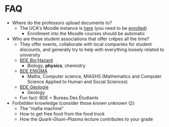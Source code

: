 # FAQ

* Where do the professors upload documents to?
  * The UCA's Moodle instance is [here](https://ent.uca.fr/moodle/) (you need to be [enrolled](<Enrollment in France.md>))
    * Enrollment into the Moodle courses should be automatic
* Who are these student associations that offer crêpes all the time?
  * They offer events, collaborate with local companies for student discounts, and generally try to help with everything loosely related to university
  * [BDE Bio'Hazard](https://www.instagram.com/bdebiohazard63/)
    * Biology, **physics**, chemistry
  * [BDE ENIGMA](https://www.instagram.com/bdeenigma/)
    * Maths, Computer science, MIASHS (Mathematics and Computer Science Applied to Human and Social Sciences)
  * [BDE Géologie](https://instagram.com/bdegeologie/)
    * Geology
  * Fun fact: BDE = Bureau Des Étudiants
* Forbidden knowledge (consider those _known unknown_ 😉)
  * The “mafia machine”
  * How to get free food from the food truck
  * How the _Quark-Gluon-Plasma_ lecture contributes to your grade
